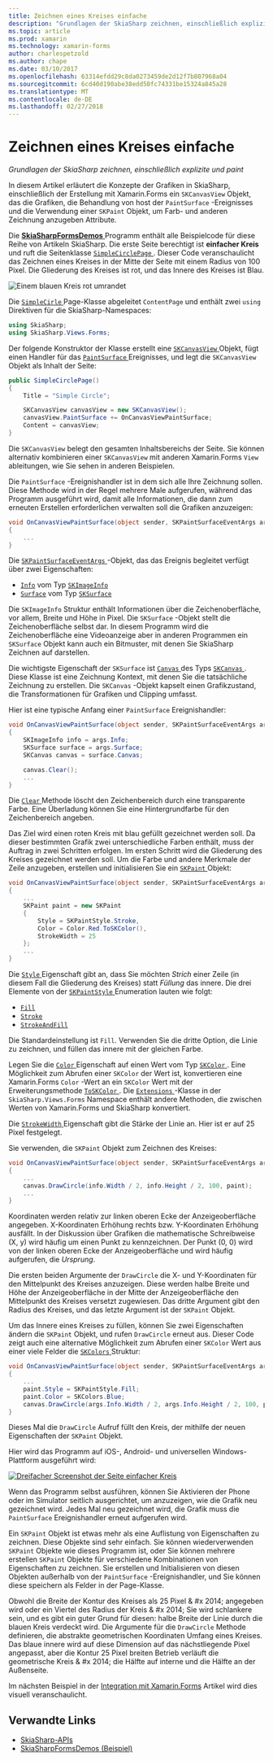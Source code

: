 ```yaml
---
title: Zeichnen eines Kreises einfache
description: "Grundlagen der SkiaSharp zeichnen, einschließlich explizite und paint"
ms.topic: article
ms.prod: xamarin
ms.technology: xamarin-forms
author: charlespetzold
ms.author: chape
ms.date: 03/10/2017
ms.openlocfilehash: 63314efdd29c8da0273459de2d12f7b807968a04
ms.sourcegitcommit: 6cd40d190abe38edd50fc74331be15324a845a28
ms.translationtype: MT
ms.contentlocale: de-DE
ms.lasthandoff: 02/27/2018
---
```

# <a name="drawing-a-simple-circle"></a>Zeichnen eines Kreises einfache

_Grundlagen der SkiaSharp zeichnen, einschließlich explizite und paint_

In diesem Artikel erläutert die Konzepte der Grafiken in SkiaSharp, einschließlich der Erstellung mit Xamarin.Forms ein `SKCanvasView` Objekt, das die Grafiken, die Behandlung von host der `PaintSurface` -Ereignisses und die Verwendung einer `SKPaint` Objekt, um Farb- und anderen Zeichnung anzugeben Attribute.

Die [ **SkiaSharpFormsDemos** ](https://developer.xamarin.com/samples/xamarin-forms/SkiaSharpForms/SkiaSharpFormsDemos/) Programm enthält alle Beispielcode für diese Reihe von Artikeln SkiaSharp. Die erste Seite berechtigt ist **einfacher Kreis** und ruft die Seitenklasse [ `SimpleCirclePage` ](https://github.com/xamarin/xamarin-forms-samples/blob/master/SkiaSharpForms/SkiaSharpFormsDemos/SkiaSharpFormsDemos/SkiaSharpFormsDemos/Basics/SimpleCirclePage.cs). Dieser Code veranschaulicht das Zeichnen eines Kreises in der Mitte der Seite mit einem Radius von 100 Pixel. Die Gliederung des Kreises ist rot, und das Innere des Kreises ist Blau.

![](circle-images/circleexample.png "Einem blauen Kreis rot umrandet")

Die [ `SimpleCirle` ](https://github.com/xamarin/xamarin-forms-samples/blob/master/SkiaSharpForms/SkiaSharpFormsDemos/SkiaSharpFormsDemos/SkiaSharpFormsDemos/Basics/SimpleCirclePage.cs) Page-Klasse abgeleitet `ContentPage` und enthält zwei `using` Direktiven für die SkiaSharp-Namespaces:

```csharp
using SkiaSharp;
using SkiaSharp.Views.Forms;
```

Der folgende Konstruktor der Klasse erstellt eine [ `SKCanvasView` ](https://developer.xamarin.com/api/type/SkiaSharp.Views.Forms.SKCanvasView/) Objekt, fügt einen Handler für das [ `PaintSurface` ](https://developer.xamarin.com/api/event/SkiaSharp.Views.Forms.SKCanvasView.PaintSurface/) Ereignisses, und legt die `SKCanvasView` Objekt als Inhalt der Seite:

```csharp
public SimpleCirclePage()
{
    Title = "Simple Circle";

    SKCanvasView canvasView = new SKCanvasView();
    canvasView.PaintSurface += OnCanvasViewPaintSurface;
    Content = canvasView;
}
```

Die `SKCanvasView` belegt den gesamten Inhaltsbereichs der Seite. Sie können alternativ kombinieren einer `SKCanvasView` mit anderen Xamarin.Forms `View` ableitungen, wie Sie sehen in anderen Beispielen.

Die `PaintSurface` -Ereignishandler ist in dem sich alle Ihre Zeichnung sollen. Diese Methode wird in der Regel mehrere Male aufgerufen, während das Programm ausgeführt wird, damit alle Informationen, die dann zum erneuten Erstellen erforderlichen verwalten soll die Grafiken anzuzeigen:

```csharp
void OnCanvasViewPaintSurface(object sender, SKPaintSurfaceEventArgs args)
{
    ...
}

```

Die [ `SKPaintSurfaceEventArgs` ](https://developer.xamarin.com/api/type/SkiaSharp.Views.Forms.SKPaintSurfaceEventArgs/) -Objekt, das das Ereignis begleitet verfügt über zwei Eigenschaften:

- [`Info`](https://developer.xamarin.com/api/property/SkiaSharp.Views.Forms.SKPaintSurfaceEventArgs.Info/) vom Typ [`SKImageInfo`](https://developer.xamarin.com/api/type/SkiaSharp.SKImageInfo/)
- [`Surface`](https://developer.xamarin.com/api/property/SkiaSharp.Views.Forms.SKPaintSurfaceEventArgs.Surface/) vom Typ [`SKSurface`](https://developer.xamarin.com/api/type/SkiaSharp.SKSurface/)

Die `SKImageInfo` Struktur enthält Informationen über die Zeichenoberfläche, vor allem, Breite und Höhe in Pixel. Die `SKSurface` -Objekt stellt die Zeichenoberfläche selbst dar. In diesem Programm wird die Zeichenoberfläche eine Videoanzeige aber in anderen Programmen ein `SKSurface` Objekt kann auch ein Bitmuster, mit denen Sie SkiaSharp Zeichnen auf darstellen.

Die wichtigste Eigenschaft der `SKSurface` ist [ `Canvas` ](https://developer.xamarin.com/api/property/SkiaSharp.SKSurface.Canvas/) des Typs [ `SKCanvas` ](https://developer.xamarin.com/api/type/SkiaSharp.SKCanvas/). Diese Klasse ist eine Zeichnung Kontext, mit denen Sie die tatsächliche Zeichnung zu erstellen. Die `SKCanvas` -Objekt kapselt einen Grafikzustand, die Transformationen für Grafiken und Clipping umfasst.

Hier ist eine typische Anfang einer `PaintSurface` Ereignishandler:

```csharp
void OnCanvasViewPaintSurface(object sender, SKPaintSurfaceEventArgs args)
{
    SKImageInfo info = args.Info;
    SKSurface surface = args.Surface;
    SKCanvas canvas = surface.Canvas;

    canvas.Clear();
    ...
}

```

Die [ `Clear` ](https://developer.xamarin.com/api/member/SkiaSharp.SKCanvas.Clear()/) Methode löscht den Zeichenbereich durch eine transparente Farbe. Eine Überladung können Sie eine Hintergrundfarbe für den Zeichenbereich angeben.

Das Ziel wird einen roten Kreis mit blau gefüllt gezeichnet werden soll. Da dieser bestimmten Grafik zwei unterschiedliche Farben enthält, muss der Auftrag in zwei Schritten erfolgen. Im ersten Schritt wird die Gliederung des Kreises gezeichnet werden soll. Um die Farbe und andere Merkmale der Zeile anzugeben, erstellen und initialisieren Sie ein [ `SKPaint` ](https://developer.xamarin.com/api/type/SkiaSharp.SKPaint/) Objekt:

```csharp
void OnCanvasViewPaintSurface(object sender, SKPaintSurfaceEventArgs args)
{
    ...
    SKPaint paint = new SKPaint
    {
        Style = SKPaintStyle.Stroke,
        Color = Color.Red.ToSKColor(),
        StrokeWidth = 25
    };
    ...
}
```

Die [ `Style` ](https://developer.xamarin.com/api/property/SkiaSharp.SKPaint.Style/) Eigenschaft gibt an, dass Sie möchten *Strich* einer Zeile (in diesem Fall die Gliederung des Kreises) statt *Füllung* das innere. Die drei Elemente von der [ `SKPaintStyle` ](https://developer.xamarin.com/api/type/SkiaSharp.SKPaintStyle/) Enumeration lauten wie folgt:

- [`Fill`](https://developer.xamarin.com/api/field/SkiaSharp.SKPaintStyle.Fill/)
- [`Stroke`](https://developer.xamarin.com/api/field/SkiaSharp.SKPaintStyle.Stroke/)
- [`StrokeAndFill`](https://developer.xamarin.com/api/field/SkiaSharp.SKPaintStyle.StrokeAndFill/)

Die Standardeinstellung ist `Fill`. Verwenden Sie die dritte Option, die Linie zu zeichnen, und füllen das innere mit der gleichen Farbe.

Legen Sie die [ `Color` ](https://developer.xamarin.com/api/property/SkiaSharp.SKPaint.Color/) Eigenschaft auf einen Wert vom Typ [ `SKColor` ](https://developer.xamarin.com/api/type/SkiaSharp.SKColor/). Eine Möglichkeit zum Abrufen einer `SKColor` der Wert ist, konvertieren eine Xamarin.Forms `Color` -Wert an ein `SKColor` Wert mit der Erweiterungsmethode [ `ToSKColor` ](https://developer.xamarin.com/api/member/SkiaSharp.Views.Forms.Extensions.ToSKColor/p/Xamarin.Forms.Color/). Die [ `Extensions` ](https://developer.xamarin.com/api/type/SkiaSharp.Views.Forms.Extensions/) -Klasse in der `SkiaSharp.Views.Forms` Namespace enthält andere Methoden, die zwischen Werten von Xamarin.Forms und SkiaSharp konvertiert.

Die [ `StrokeWidth` ](https://developer.xamarin.com/api/property/SkiaSharp.SKPaint.StrokeWidth/) Eigenschaft gibt die Stärke der Linie an. Hier ist er auf 25 Pixel festgelegt.

Sie verwenden, die `SKPaint` Objekt zum Zeichnen des Kreises:

```csharp
void OnCanvasViewPaintSurface(object sender, SKPaintSurfaceEventArgs args)
{
    ...
    canvas.DrawCircle(info.Width / 2, info.Height / 2, 100, paint);
    ...
}
```

Koordinaten werden relativ zur linken oberen Ecke der Anzeigeoberfläche angegeben. X-Koordinaten Erhöhung rechts bzw. Y-Koordinaten Erhöhung ausfällt. In der Diskussion über Grafiken die mathematische Schreibweise (X, y) wird häufig um einen Punkt zu kennzeichnen. Der Punkt (0, 0) wird von der linken oberen Ecke der Anzeigeoberfläche und wird häufig aufgerufen, die *Ursprung*.

Die ersten beiden Argumente der `DrawCircle` die X- und Y-Koordinaten für den Mittelpunkt des Kreises anzuzeigen. Diese werden halbe Breite und Höhe der Anzeigeoberfläche in der Mitte der Anzeigeoberfläche den Mittelpunkt des Kreises versetzt zugewiesen. Das dritte Argument gibt den Radius des Kreises, und das letzte Argument ist der `SKPaint` Objekt.

Um das Innere eines Kreises zu füllen, können Sie zwei Eigenschaften ändern die `SKPaint` Objekt, und rufen `DrawCircle` erneut aus. Dieser Code zeigt auch eine alternative Möglichkeit zum Abrufen einer `SKColor` Wert aus einer viele Felder die [ `SKColors` ](https://developer.xamarin.com/api/type/SkiaSharp.SKColors/) Struktur:

```csharp
void OnCanvasViewPaintSurface(object sender, SKPaintSurfaceEventArgs args)
{
    ...
    paint.Style = SKPaintStyle.Fill;
    paint.Color = SKColors.Blue;
    canvas.DrawCircle(args.Info.Width / 2, args.Info.Height / 2, 100, paint);
}
```
Dieses Mal die `DrawCircle` Aufruf füllt den Kreis, der mithilfe der neuen Eigenschaften der `SKPaint` Objekt.

Hier wird das Programm auf iOS-, Android- und universellen Windows-Plattform ausgeführt wird:

[![](circle-images/simplecircle-small.png "Dreifacher Screenshot der Seite einfacher Kreis")](circle-images/simplecircle-large.png "dreifacher Screenshot der Seite einfacher Kreis")

Wenn das Programm selbst ausführen, können Sie Aktivieren der Phone oder im Simulator seitlich ausgerichtet, um anzuzeigen, wie die Grafik neu gezeichnet wird. Jedes Mal neu gezeichnet wird, die Grafik muss die `PaintSurface` Ereignishandler erneut aufgerufen wird.

Ein `SKPaint` Objekt ist etwas mehr als eine Auflistung von Eigenschaften zu zeichnen. Diese Objekte sind sehr einfach. Sie können wiederverwenden `SKPaint` Objekte wie dieses Programm ist, oder Sie können mehrere erstellen `SKPaint` Objekte für verschiedene Kombinationen von Eigenschaften zu zeichnen. Sie erstellen und Initialisieren von diesen Objekten außerhalb von der `PaintSurface` -Ereignishandler, und Sie können diese speichern als Felder in der Page-Klasse.

Obwohl die Breite der Kontur des Kreises als 25 Pixel & #x 2014; angegeben wird oder ein Viertel des Radius der Kreis & #x 2014; Sie wird schlankere sein, und es gibt ein guter Grund für diesen: halbe Breite der Linie durch die blauen Kreis verdeckt wird. Die Argumente für die `DrawCircle` Methode definieren, die abstrakte geometrischen Koordinaten Umfang eines Kreises. Das blaue innere wird auf diese Dimension auf das nächstliegende Pixel angepasst, aber die Kontur 25 Pixel breiten Betrieb verläuft die geometrische Kreis & #x 2014; die Hälfte auf interne und die Hälfte an der Außenseite.

Im nächsten Beispiel in der [Integration mit Xamarin.Forms](~/xamarin-forms/user-interface/graphics/skiasharp/basics/integration.md) Artikel wird dies visuell veranschaulicht.


## <a name="related-links"></a>Verwandte Links

- [SkiaSharp-APIs](https://developer.xamarin.com/api/root/SkiaSharp/)
- [SkiaSharpFormsDemos (Beispiel)](https://developer.xamarin.com/samples/xamarin-forms/SkiaSharpForms/SkiaSharpFormsDemos/)
